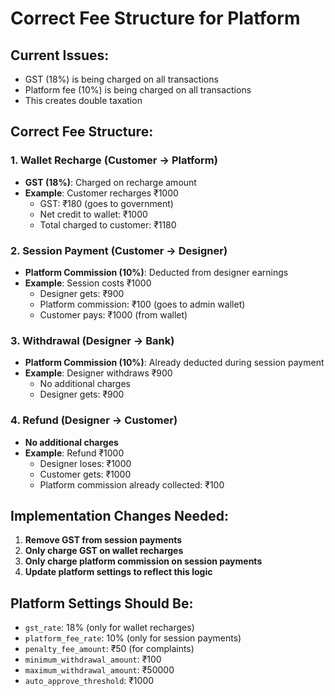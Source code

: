 # Correct Fee Structure for Platform

## Current Issues:
- GST (18%) is being charged on all transactions
- Platform fee (10%) is being charged on all transactions
- This creates double taxation

## Correct Fee Structure:

### 1. Wallet Recharge (Customer → Platform)
- **GST (18%)**: Charged on recharge amount
- **Example**: Customer recharges ₹1000
  - GST: ₹180 (goes to government)
  - Net credit to wallet: ₹1000
  - Total charged to customer: ₹1180

### 2. Session Payment (Customer → Designer)
- **Platform Commission (10%)**: Deducted from designer earnings
- **Example**: Session costs ₹1000
  - Designer gets: ₹900
  - Platform commission: ₹100 (goes to admin wallet)
  - Customer pays: ₹1000 (from wallet)

### 3. Withdrawal (Designer → Bank)
- **Platform Commission (10%)**: Already deducted during session payment
- **Example**: Designer withdraws ₹900
  - No additional charges
  - Designer gets: ₹900

### 4. Refund (Designer → Customer)
- **No additional charges**
- **Example**: Refund ₹1000
  - Designer loses: ₹1000
  - Customer gets: ₹1000
  - Platform commission already collected: ₹100

## Implementation Changes Needed:

1. **Remove GST from session payments**
2. **Only charge GST on wallet recharges**
3. **Only charge platform commission on session payments**
4. **Update platform settings to reflect this logic**

## Platform Settings Should Be:
- `gst_rate`: 18% (only for wallet recharges)
- `platform_fee_rate`: 10% (only for session payments)
- `penalty_fee_amount`: ₹50 (for complaints)
- `minimum_withdrawal_amount`: ₹100
- `maximum_withdrawal_amount`: ₹50000
- `auto_approve_threshold`: ₹1000
